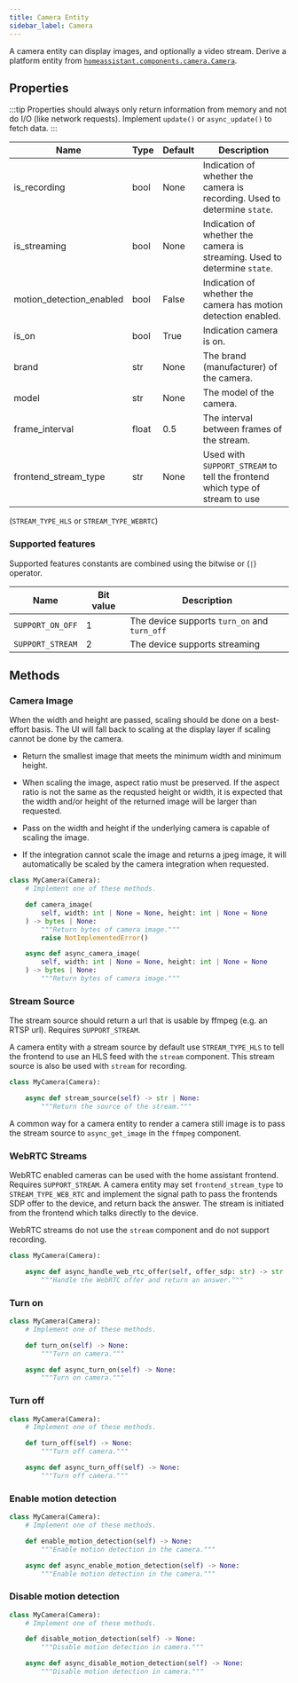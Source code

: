 ```yaml
---
title: Camera Entity
sidebar_label: Camera
---
```


A camera entity can display images, and optionally a video stream. Derive a platform entity from [`homeassistant.components.camera.Camera`](https://github.com/home-assistant/core/blob/dev/homeassistant/components/camera/__init__.py).

## Properties

:::tip
Properties should always only return information from memory and not do I/O (like network requests). Implement `update()` or `async_update()` to fetch data.
:::

| Name | Type | Default | Description
| ---- | ---- | ------- | -----------
| is_recording | bool | None | Indication of whether the camera is recording. Used to determine `state`.
| is_streaming | bool | None | Indication of whether the camera is streaming. Used to determine `state`.
| motion_detection_enabled | bool | False | Indication of whether the camera has motion detection enabled.
| is_on | bool | True | Indication camera is on.
| brand | str | None | The brand (manufacturer) of the camera.
| model | str | None | The model of the camera.
| frame_interval | float | 0.5 | The interval between frames of the stream.
| frontend_stream_type | str | None | Used with `SUPPORT_STREAM` to tell the frontend which type of stream to use
(`STREAM_TYPE_HLS` or `STREAM_TYPE_WEBRTC`)

### Supported features

Supported features constants are combined using the bitwise or (`|`) operator.

| Name                               | Bit value | Description                                                                                 |
| ---------------------------------- | --- | ------------------------------------------------------------------------------------------- |
| `SUPPORT_ON_OFF`       |   1 | The device supports `turn_on` and `turn_off` |
| `SUPPORT_STREAM`       |   2 | The device supports streaming |

## Methods

### Camera Image

When the width and height are passed, scaling should be done on a best-effort basis. The UI will fall back to scaling at the display layer if scaling cannot be done by the camera.

- Return the smallest image that meets the minimum width and minimum height.

- When scaling the image, aspect ratio must be preserved. If the aspect ratio is not the same as the requsted height or width, it is expected that the width and/or height of the returned image will be larger than requested.

- Pass on the width and height if the underlying camera is capable of scaling the image.

- If the integration cannot scale the image and returns a jpeg image, it will automatically be scaled by the camera integration when requested.

```python
class MyCamera(Camera):
    # Implement one of these methods.

    def camera_image(
        self, width: int | None = None, height: int | None = None
    ) -> bytes | None:
        """Return bytes of camera image."""
        raise NotImplementedError()

    async def async_camera_image(
        self, width: int | None = None, height: int | None = None
    ) -> bytes | None:
        """Return bytes of camera image."""

```

### Stream Source

The stream source should return a url that is usable by ffmpeg (e.g. an RTSP url). Requires `SUPPORT_STREAM`.

A camera entity with a stream source by default use `STREAM_TYPE_HLS` to tell the frontend to use an HLS feed with the `stream` component. This stream source is also be used with `stream` for recording.

```python
class MyCamera(Camera):

    async def stream_source(self) -> str | None:
        """Return the source of the stream."""

```

A common way for a camera entity to render a camera still image is to pass the stream source to `async_get_image` in the `ffmpeg` component.

### WebRTC Streams

WebRTC enabled cameras can be used with the home assistant frontend. Requires `SUPPORT_STREAM`. A camera entity may set `frontend_stream_type` to `STREAM_TYPE_WEB_RTC` and implement the signal path to pass the frontends SDP offer to the
device, and return back the answer. The stream is initiated from the frontend which talks directly to the device.

WebRTC streams do not use the `stream` component and do not support recording.

```python
class MyCamera(Camera):

    async def async_handle_web_rtc_offer(self, offer_sdp: str) -> str | None:
        """Handle the WebRTC offer and return an answer."""
```

### Turn on

```python
class MyCamera(Camera):
    # Implement one of these methods.

    def turn_on(self) -> None:
        """Turn on camera."""

    async def async_turn_on(self) -> None:
        """Turn on camera."""
```

### Turn off

```python
class MyCamera(Camera):
    # Implement one of these methods.

    def turn_off(self) -> None:
        """Turn off camera."""

    async def async_turn_off(self) -> None:
        """Turn off camera."""
```

### Enable motion detection

```python
class MyCamera(Camera):
    # Implement one of these methods.

    def enable_motion_detection(self) -> None:
        """Enable motion detection in the camera."""

    async def async_enable_motion_detection(self) -> None:
        """Enable motion detection in the camera."""
```

### Disable motion detection

```python
class MyCamera(Camera):
    # Implement one of these methods.

    def disable_motion_detection(self) -> None:
        """Disable motion detection in camera."""

    async def async_disable_motion_detection(self) -> None:
        """Disable motion detection in camera."""
```
